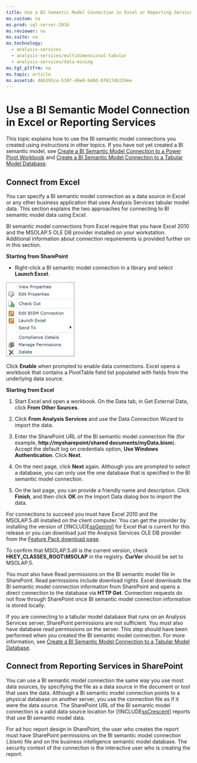 ```yaml
---
title: Use a BI Semantic Model Connection in Excel or Reporting Services
ms.custom: na
ms.prod: sql-server-2016
ms.reviewer: na
ms.suite: na
ms.technology: 
  - analysis-services
  - analysis-services/multidimensional-tabular
  - analysis-services/data-mining
ms.tgt_pltfrm: na
ms.topic: article
ms.assetid: 486195ca-530f-49e8-b40d-0f817db159ee
---
```

# Use a BI Semantic Model Connection in Excel or Reporting Services
  This topic explains how to use the BI semantic model connections you created using instructions in other topics. If you have not yet created a BI semantic model, see [Create a BI Semantic Model Connection to a Power Pivot Workbook](../../Topics\TopicNameContainA/Create-a-BI-Semantic-Model-Connection-to-a-Power-Pivot-Workbook.md) and [Create a BI Semantic Model Connection to a Tabular Model Database](../../Topics\TopicNameContainA/Create-a-BI-Semantic-Model-Connection-to-a-Tabular-Model-Database.md).  
  
##  <a name="bkmk_connect"></a> Connect from Excel  
 You can specify a BI semantic model connection as a data source in Excel or any other business application that uses Analysis Services tabular model data. This section explains the two approaches for connecting to BI semantic model data using Excel.  
  
 BI semantic model connections from Excel require that you have Excel 2010 and the MSOLAP.5 OLE DB provider installed on your workstation. Additional information about connection requirements is provided further on in this section.  
  
 **Starting from SharePoint**  
  
-   Right\-click a BI semantic model connection in a library and select **Launch Excel**.  
  
 ![Screenshot of BISM quick launch command](../../Images\Image\ImageNotContaina/SSAS_BISM_QuickLaunch.gif "SSAS_BISM_QuickLaunch")  
  
 Click **Enable** when prompted to enable data connections. Excel opens a workbook that contains a PivotTable field list populated with fields from the underlying data source.  
  
 **Starting from Excel**  
  
1.  Start Excel and open a workbook. On the Data tab, in Get External Data, click **From Other Sources**.  
  
2.  Click **From Analysis Services** and use the Data Connection Wizard to import the data.  
  
3.  Enter the SharePoint URL of the BI semantic model connection file \(for example, **http:\/\/mysharepoint\/shared documents\/myData.bism**\). Accept the default log on credentials option, **Use Windows Authentication**. Click **Next**.  
  
4.  On the next page, click **Next** again. Although you are prompted to select a database, you can only use the one database that is specified in the BI semantic model connection.  
  
5.  On the last page, you can provide a friendly name and description. Click **Finish**, and then click **OK** on the Import Data dialog box to import the data.  
  
 For connections to succeed you must have Excel 2010 and the MSOLAP.5.dll installed on the client computer. You can get the provider by installing the version of [!INCLUDE[ssGemini](../../Token\Other/ssGemini_md.md)] for Excel that is current for this release or you can download just the Analysis Services OLE DB provider from the [Feature Pack download page](http://go.microsoft.com/fwlink/?linkid=214066).  
  
 To confirm that MSOLAP.5.dll is the current version, check **HKEY\_CLASSES\_ROOT\\MSOLAP** in the registry. **CurVer** should be set to MSOLAP.5.  
  
 You must also have Read permissions on the BI semantic model file in SharePoint. Read permissions include download rights. Excel downloads the BI semantic model connection information from SharePoint and opens a direct connection to the database via **HTTP Get**. Connection requests do not flow through SharePoint once BI semantic model connection information is stored locally.  
  
 If you are connecting to a tabular model database that runs on an Analysis Services server, SharePoint permissions are not sufficient. You must also have database read permissions on the server. This step should have been performed when you created the BI semantic model connection. For more information, see [Create a BI Semantic Model Connection to a Tabular Model Database](../../Topics\TopicNameContainA/Create-a-BI-Semantic-Model-Connection-to-a-Tabular-Model-Database.md).  
  
##  <a name="bkmk_use"></a> Connect from Reporting Services in SharePoint  
 You can use a BI semantic model connection the same way you use most data sources, by specifying the file as a data source in the document or tool that uses the data. Although a BI semantic model connection points to a physical database on another server, you use the connection file as if it were the data source. The SharePoint URL of the BI semantic model connection is a valid data source location for [!INCLUDE[ssCrescent](../../Token\Other/ssCrescent_md.md)] reports that use BI semantic model data.  
  
 For ad hoc report design in SharePoint, the user who creates the report must have SharePoint permissions on the BI semantic model connection \(.bism\) file and on the business intelligence semantic model database. The security context of the connection is the interactive user who is creating the report.  
  
  